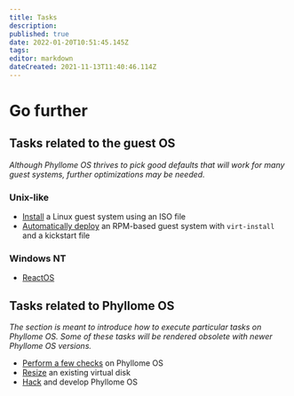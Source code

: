 ```yaml
---
title: Tasks
description: 
published: true
date: 2022-01-20T10:51:45.145Z
tags: 
editor: markdown
dateCreated: 2021-11-13T11:40:46.114Z
---
```


# Go further

## Tasks related to the guest OS

*Although Phyllome OS thrives to pick good defaults that will work for many guest systems, further optimizations may be needed.* 

### Unix-like
	
* [Install](/gofurther/install-guest) a Linux guest system using an ISO file
* [Automatically deploy](/gofurther/virt-install) an RPM-based guest system with `virt-install` and a kickstart file 

### Windows NT

* [ReactOS](/gofurther/reactos)

## Tasks related to Phyllome OS

*The section is meant to introduce how to execute particular tasks on Phyllome OS. Some of these tasks will be rendered obsolete with newer Phyllome OS versions.*

* [Perform a few checks](/gofurther/checks) on Phyllome OS
* [Resize](/gofurther/resize) an existing virtual disk
* [Hack](/gofurther/hack) and develop Phyllome OS